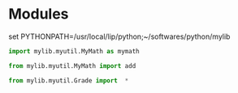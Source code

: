 # Modules
set PYTHONPATH=/usr/local/lip/python;~/softwares/python/mylib

```python
import mylib.myutil.MyMath as mymath 
```
```python
from mylib.myutil.MyMath import add 
```
```python
from mylib.myutil.Grade import  *
```
